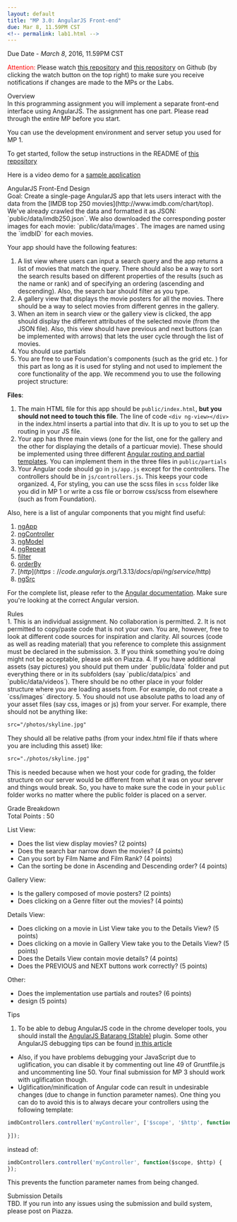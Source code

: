 ```yaml
---
layout: default
title: "MP 3.0: AngularJS Front-end"
due: Mar 8, 11.59PM CST
<!-- permalink: lab1.html -->
---
```

<span class="section-heading"> Due Date - *March 8*, 2016, 11.59PM CST <span>

<span style="color: red"> Attention: </span> Please watch [this repository](https://github.com/uiuc-web-programming/sp2016) and [this repository](https://github.com/uiuc-web-programming/mp3_starter) on Github (by clicking the watch button on the top right) to make sure you receive notifications if changes are made to the MPs or the Labs.

<div class="section-heading"> Overview </div>
In this programming assignment you will implement a separate front-end interface using AngularJS. The assignment has one part. Please read through the entire MP before you start.

You can use the development environment and server setup you used for MP 1.

To get started, follow the setup instructions in the README of [this repository](https://github.com/uiuc-web-programming/mp3_starter) 

Here is a video demo for a [sample application](https://youtu.be/DmDZuAr7QJE)

<div class="section-heading"> AngularJS Front-End Design </div>
Goal: Create a single-page AngularJS app that lets users interact with the data from the [IMDB top 250 movies](http://www.imdb.com/chart/top). We've already crawled the data and formatted it as JSON: `public/data/imdb250.json`. We also downloaded the corresponding poster images for each movie: `public/data/images`. The images are named using the `imdbID` for each movies. 

Your app should have the following features:

1. A list view where users can input a search query and the app returns a list of movies that match the query. There should also be a way to sort the search results based on different properties of the results (such as the name or rank) and of specifying an ordering (ascending and descending). Also, the search bar should filter as you type.
2. A gallery view that displays the movie posters for all the movies. There should be a way to select movies from different genres in the gallery.
3. When an item in search view or the gallery view is clicked, the app should display the different attributes of the selected movie (from the JSON file). Also, this view should have previous and next buttons (can be implemented with arrows) that lets the user cycle through the list of movies. 
4. You should use partials
5. You are free to use Foundation's components (such as the grid etc. ) for this part as long as it is used for styling and not used to implement the core functionality of the app.
We recommend you to use the following project structure:

__Files__:

1. The main HTML file for this app should be `public/index.html`, **but you should not need to touch this file**.
The line of code `<div ng-view></div>` in the index.html inserts a partial into that div. It is up to you to set up the routing in your JS file.
2. Your app has three main views (one for the list, one for the gallery and the other for displaying the details of a particuar movie). These should be implemented using three different [Angular routing and partial templates](https://docs.angularjs.org/tutorial/step_07). You can implement them in the three files in `public/partials`
3. Your Angular code should go in `js/app.js` except for the controllers. The controllers should be in `js/controllers.js`. This keeps your code organized.
4, For styling, you can use the scss files in `scss` folder like you did in MP 1 or write a css file or borrow css/scss from elsewhere (such as from Foundation). 

Also, here is a list of angular components that you might find useful:
1. [ngApp](https://code.angularjs.org/1.3.13/docs/api/ng/directive/ngApp)
2. [ngController](https://code.angularjs.org/1.3.13/docs/api/ng/directive/ngController)
3. [ngModel](https://code.angularjs.org/1.3.13/docs/api/ng/directive/ngModel)
4. [ngRepeat](https://code.angularjs.org/1.3.13/docs/api/ng/directive/ngRepeat)
5. [filter](https://code.angularjs.org/1.3.13/docs/api/ng/service/$filter)
6. [orderBy](https://code.angularjs.org/1.3.13/docs/api/ng/filter/orderBy)
7. [$http](https://code.angularjs.org/1.3.13/docs/api/ng/service/$http)
8. [ngSrc](https://code.angularjs.org/1.3.13/docs/api/ng/directive/ngSrc)

For the complete list, please refer to the [Angular documentation](https://docs.angularjs.org/api/ng). Make sure you're looking at the correct Angular version.
 
<div class="section-heading"> Rules </div>
1.    This is an individual assignment. No collaboration is permitted.
2.   It is not permitted to copy/paste code that is not your own. You are, however, free to look at different code sources for inspiration and clarity. All sources (code as well as reading material) that you reference to complete this assignment must be declared in the submission.
3. If you think something you're doing might not be acceptable, please ask on Piazza.
4. If you have additional assets (say pictures) you should put them under `public/data` folder and put everything there or in its subfolders (say `public/data/pics` and `public/data/videos`). There should be no other place in your folder structure where you are loading assets from. For example, do not create a `css/images` directory.
5. You should not use absolute paths to load any of your asset files (say css, images or js) from your server. For example, there should not be anything like:

```html
src="/photos/skyline.jpg" 
```

They should all be relative paths (from your index.html file if thats where you are including this asset) like:

```html
src="./photos/skyline.jpg"
```
This is needed because when we host your code for grading, the folder structure on our server would be different from what it was on your server and things would break. So, you have to make sure the code in your `public` folder works no matter where the public folder is placed on a server.

<div class="section-heading"> Grade Breakdown </div>
Total Points : 50

List View:
- Does the list view display movies? (2 points)
- Does the search bar narrow down the movies? (4 points)
- Can you sort by Film Name and Film Rank?  (4 points)
- Can the sorting be done in Ascending and Descending order?  (4 points)

Gallery View:
- Is the gallery composed of movie posters?  (2 points)
- Does clicking on a Genre filter out the movies?  (4 points)

Details View:
- Does clicking on a movie in List View take you to the Details View?  (5 points)
- Does clicking on a movie in Gallery View take you to the Details View?  (5 points)
- Does the Details View contain movie details?  (4 points)
- Does the PREVIOUS and NEXT buttons work correctly?  (5 points)
 
Other:
- Does the implementation use partials and routes?  (6 points)
- design (5 points)

<div class="section-heading"> Tips </div>

1. To be able to debug AngularJS code in the chrome developer tools, you should install the [AngularJS Batarang (Stable)](https://chrome.google.com/webstore/detail/angularjs-batarang-stable/niopocochgahfkiccpjmmpchncjoapek) plugin. Some other AngularJS debugging tips can be found [in this article](http://ionicframework.com/blog/angularjs-console/)
+ Also, if you have problems debugging your JavaScript due to uglification, you can disable it by commenting out line 49 of Gruntfile.js and uncommenting line 50. Your final submission for MP 3 should work with uglification though.
+ Uglification/minification of Angular code can result in undesirable changes (due to change in function parameter names). One thing you can do to avoid this is to always decare your controllers using the following template: 

```javascript
imdbControllers.controller('myController', ['$scope', '$http', function($scope, $http) {
  
}]);
```
instead of:

```javascript
imdbControllers.controller('myController', function($scope, $http) {
}); 
```
This prevents the function parameter names from being changed.

<div class="section-heading"> Submission Details </div>
TBD.
If you run into any issues using the submission and build system, please post on Piazza. 
